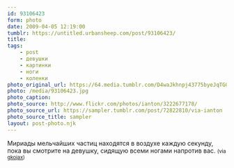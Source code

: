 ```yaml
---
id: 93106423
form: photo
date: 2009-04-05 12:19:00
tumblr: https://untitled.urbansheep.com/post/93106423/
title:
tags:
    - post
    - девушки
    - картинки
    - ноги
    - коленки
photo_original_url: https://64.media.tumblr.com/D4waJkhnpj43775byeJqTGGqo1_1280.jpg
photo: /media/93106423.jpg
photo_caption: 
photo_source: http://www.flickr.com/photos/ianton/3222677178/
photo_source_url: https://sampler.tumblr.com/post/72822810/via-ianton
photo_source_title: sampler
layout: post-photo.njk
---
```


<p>Мириады мельчайших частиц находятся в воздухе каждую секунду, пока вы смотрите на девушку, сидящую всеми ногами напротив вас. <small>(via <a href="http://gkojax.tumblr.com/post/82235239">gkojax</a>)</small></p>
